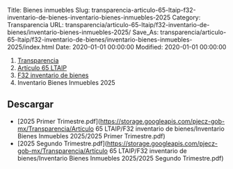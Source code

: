 Title: Bienes inmuebles
Slug: transparencia-articulo-65-ltaip-f32-inventario-de-bienes-inventario-bienes-inmuebles-2025
Category: Transparencia
URL: transparencia/articulo-65-ltaip/f32-inventario-de-bienes/inventario-bienes-inmuebles-2025/
Save_As: transparencia/articulo-65-ltaip/f32-inventario-de-bienes/inventario-bienes-inmuebles-2025/index.html
Date: 2020-01-01 00:00:00
Modified: 2020-01-01 00:00:00


<nav aria-label="breadcrumb">
<ol class="breadcrumb">
<li class="breadcrumb-item"><a href="../../../">Transparencia</a></li>
<li class="breadcrumb-item"><a href="../../">Artículo 65 LTAIP</a></li>
<li class="breadcrumb-item"><a href="../">F32 inventario de bienes</a></li>
<li class="breadcrumb-item active" aria-current="page">Inventario Bienes Inmuebles 2025</li>
</ol>
</nav>


## Descargar

- [2025 Primer Trimestre.pdf](https://storage.googleapis.com/pjecz-gob-mx/Transparencia/Artículo 65 LTAIP/F32 inventario de bienes/Inventario Bienes Inmuebles 2025/2025 Primer Trimestre.pdf)
- [2025 Segundo Trimestre.pdf](https://storage.googleapis.com/pjecz-gob-mx/Transparencia/Artículo 65 LTAIP/F32 inventario de bienes/Inventario Bienes Inmuebles 2025/2025 Segundo Trimestre.pdf)
